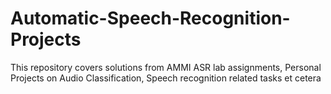 # Automatic-Speech-Recognition-Projects
This repository covers solutions from AMMI ASR lab assignments, Personal Projects on Audio Classification, Speech recognition related tasks et cetera
